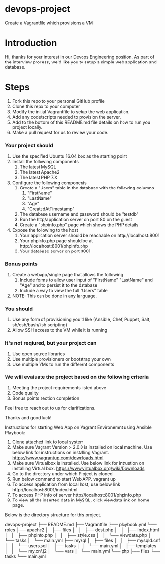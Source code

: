# devops-project
Create a Vagrantfile which provisions a VM

# Introduction
Hi, thanks for your interest in our Devops Engineering position. As part of the interview process, we'd like you to setup a simple web application and database.

# Steps
1. Fork this repo to your personal GitHub profile
2. Clone this repo to your computer
3. Modify the initial Vagrantfile to setup the web application.
4. Add any code/scripts needed to provision the server.
5. Add to the bottom of this README.md file details on how to run you project locally.
6. Make a pull request for us to review your code.

### Your project should
1. Use the specified Ubuntu 16.04 box as the starting point
2. Install the following components
    1. The latest MySQL
    2. The latest Apache2
    3. The latest PHP 7.X
3. Configure the following components
    1. Create a "Users" table in the database with the following columns
        1. "FirstName"
        2. "LastName"
        3. "Age"
        4. "CreatedAtTimestamp"
    2. The database username and password should be "testdb"
    3. Run the http/application server on port 80 on the guest
    4. Create a "phpinfo.php" page which shows the PHP details
4. Expose the following to the host
    1. Your application server should be reachable on http://localhost:8001
    2. Your phpinfo.php page should be at http://localhost:8001/phpinfo.php
    3. Your database server on port 3001

### Bonus points
1. Create a webapp/single page that allows the following
    1. Include forms to allow user input of "FirstName" "LastName" and "Age" and to persist it to the database
    2. Include a way to view the full "Users" table
2. NOTE: This can be done in any language.

### You should
1. Use any form of provisioning you'd like (Ansible, Chef, Puppet, Salt, sh/csh/bash/ksh scripting)
2. Allow SSH access to the VM while it is running

### It's not reqiured, but your project can
1. Use open source libraries
2. Use multiple provisioners or bootstrap your own
3. Use multiple VMs to run the different components

### We will evaluate the project based on the following criteria
1. Meeting the project requirements listed above
2. Code quality
3. Bonus points section completion

Feel free to reach out to us for clarifications.

Thanks and good luck!




Instructions for starting Web App on Vagrant Environemnt using Ansible Playbook:

1. Clone attached link to local system
2. Make sure Vagrant Version > 2.0.0 is installed on local machine. Use below link for instructions on installing Vagrant.
	https://www.vagrantup.com/downloads.html
3. Make sure Virtualbox is installed. Use below link for intrustion on installing Virtual box.
	https://www.virtualbox.org/wiki/Downloads
4. Go to the directory under which Project is cloned
5. Run below command to start Web APP.
	vagrant up
6. To access application from local host, use below link
	http://localhost:8001/index.html
7. To access PHP info of server
	http://localhost:8001/phpinfo.php
8. To view all the inserted data in MySQL, click viewdata link on home page.

Below is the directory structure for this project.

devops-project
├── README.md
├── Vagrantfile
├── playbook.yml
└── roles
    ├── apache2
    │   ├── files
    │   │   ├── dest.php
    │   │   ├── index.html
    │   │   ├── phpinfo.php
    │   │   ├── style.css
    │   │   └── viewdata.php
    │   └── tasks
    │       └── main.yml
    ├── mysql
    │   ├── files
    │   │   ├── mysqld.cnf
    │   │   └── users.sql
    │   ├── tasks
    │   │   └── main.yml
    │   ├── templates
    │   │   └── my.cnf.j2
    │   └── vars
    │       └── main.yml
    └── php
        ├── files
        └── tasks
            └── main.yml
